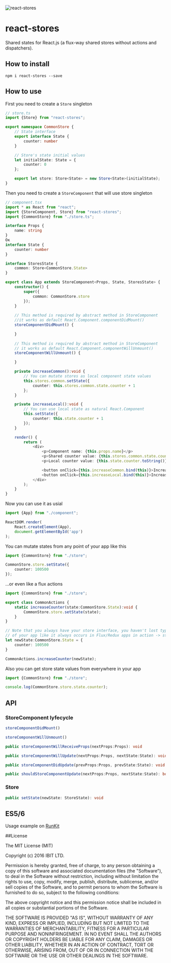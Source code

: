 ![react-stores](https://ibitcy.github.io/react-stores/react-stores.svg)

# react-stores
Shared states for React.js (a flux-way shared stores without actions and dispatchers).

## How to install
```
npm i react-stores --save
```

## How to use

First you need to create a `Store` singleton
```typescript
// store.ts
import {Store} from "react-stores";

export namespace CommonStore {
    // State interface
    export interface State {
        counter: number
    }

    // Store's state initial values
    let initialState: State = {
        counter: 0
    };

    export let store: Store<State> = new Store<State>(initialState);
}
```

Then you need to create a `StoreComponent` that will use store singleton
```typescript
// component.tsx
import * as React from "react";
import {StoreComponent, Store} from "react-stores";
import {CommonStore} from "./store.ts";

interface Props {
    name: string
}
Ок
interface State {
    counter: number
}

interface StoresState {
    common: Store<CommonStore.State>
}

export class App extends StoreComponent<Props, State, StoresState> {
    constructor() {
        super({
            common: CommonStore.store
        });
    }
    
    // This method is required by abstract method in StoreComponent
    //it works as default React.Component.componentDidMount()
    storeComponentDidMount() {

    }
    
    // This method is required by abstract method in StoreComponent
    // it works as default React.Component.componentWillUnmount()
    storeComponentWillUnmount() {

    }

    private increaseCommon():void {
        // You can mutate stores as local component state values
        this.stores.common.setState({
            counter: this.stores.common.state.counter + 1
        };
    }

    private increaseLocal():void {
        // You can use local state as natural React.Component
        this.setState({
            counter: this.state.counter + 1
        });
    }

    render() {
        return (
            <div>
                <p>Component name: {this.props.name}</p>
	            <p>Shared counter value: {this.stores.common.state.counter.toString()}</p>
                <p>Local counter value: {this.state.counter.toString()}</p>

                <button onClick={this.increaseCommon.bind(this)}>Increase common counter value</button>
                <button onClick={this.increaseLocal.bind(this)}>Increase local counter value</button>
            </div>
        );
    }
}
```

Now you can use it as usial
```typescript
import {App} from "./component";

ReactDOM.render(
	React.createElement(App),
	document.getElementById('app')
);
```

You can mutate states from any point of your app like this
```typescript
import {CommonStore} from "./store";

CommonStore.store.setState({
	counter: 100500
});
```

...or even like a flux actions
```typescript
import {CommonStore} from "./store";

export class CommonActions {
	static increaseCounter(state:CommonStore.State):void {
		CommonStore.store.setState(state);
	}
}

// Note that you always have your store interface, you haven't lost typization consistency 
// of your app like it always occurs in Flux/Redux apps in action -> store communication
let newState:CommonStore.State = {
	counter: 100500
}

CommonActions.increaseCounter(newState);
```

Also you can get store state values from everywhere in your app
```typescript
import {CommonStore} from "./store";

console.log(CommonStore.store.state.counter);
```

## API

### StoreComponent lyfecycle
```typescript
storeComponentDidMount()
```

```typescript
storeComponentWillUnmount()
```

```typescript
public storeComponentWillReceiveProps(nextProps:Props): void
```

```typescript
public storeComponentWillUpdate(nextProps:Props, nextState:State): void
```

```typescript
public storeComponentDidUpdate(prevProps:Props, prevState:State): void
```

```typescript
public shouldStoreComponentUpdate(nextProps:Props, nextState:State): boolean
```

### Store
```typescript
public setState(newState: StoreState): void
```

## ES5/6
Usage example on [RunKit](https://runkit.com/589af3775af6a4001487d9de/589af3775af6a4001487d9df)

##License

The MIT License (MIT)

Copyright (c) 2016 IBIT LTD.

Permission is hereby granted, free of charge, to any person obtaining a copy of this software and associated documentation files (the "Software"), to deal in the Software without restriction, including without limitation the rights to use, copy, modify, merge, publish, distribute, sublicense, and/or sell copies of the Software, and to permit persons to whom the Software is furnished to do so, subject to the following conditions:

The above copyright notice and this permission notice shall be included in all copies or substantial portions of the Software.

THE SOFTWARE IS PROVIDED "AS IS", WITHOUT WARRANTY OF ANY KIND, EXPRESS OR IMPLIED, INCLUDING BUT NOT LIMITED TO THE WARRANTIES OF MERCHANTABILITY, FITNESS FOR A PARTICULAR PURPOSE AND NONINFRINGEMENT. IN NO EVENT SHALL THE AUTHORS OR COPYRIGHT HOLDERS BE LIABLE FOR ANY CLAIM, DAMAGES OR OTHER LIABILITY, WHETHER IN AN ACTION OF CONTRACT, TORT OR OTHERWISE, ARISING FROM, OUT OF OR IN CONNECTION WITH THE SOFTWARE OR THE USE OR OTHER DEALINGS IN THE SOFTWARE.

